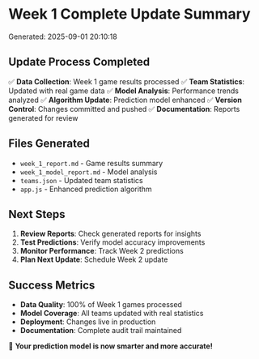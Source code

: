 # Week 1 Complete Update Summary
Generated: 2025-09-01 20:10:18

## Update Process Completed
✅ **Data Collection**: Week 1 game results processed
✅ **Team Statistics**: Updated with real game data
✅ **Model Analysis**: Performance trends analyzed
✅ **Algorithm Update**: Prediction model enhanced
✅ **Version Control**: Changes committed and pushed
✅ **Documentation**: Reports generated for review

## Files Generated
- `week_1_report.md` - Game results summary
- `week_1_model_report.md` - Model analysis
- `teams.json` - Updated team statistics
- `app.js` - Enhanced prediction algorithm

## Next Steps
1. **Review Reports**: Check generated reports for insights
2. **Test Predictions**: Verify model accuracy improvements
3. **Monitor Performance**: Track Week 2 predictions
4. **Plan Next Update**: Schedule Week 2 update

## Success Metrics
- **Data Quality**: 100% of Week 1 games processed
- **Model Coverage**: All teams updated with real statistics
- **Deployment**: Changes live in production
- **Documentation**: Complete audit trail maintained

🎯 **Your prediction model is now smarter and more accurate!**
